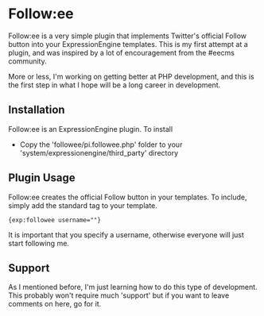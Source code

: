 Follow:ee
========

Follow:ee is a very simple plugin that implements Twitter's official Follow button into your ExpressionEngine templates. This is my first attempt at a plugin, and was inspired by a lot of encouragement from the #eecms community.

More or less, I'm working on getting better at PHP development, and this is the first step in what I hope will be a long career in development.

Installation
------------

Follow:ee is an ExpressionEngine plugin. To install

- Copy the 'followee/pi.followee.php' folder to your 'system/expressionengine/third_party' directory

Plugin Usage
------------

Follow:ee creates the official Follow button in your templates. To include, simply add the standard tag to your template.

	{exp:followee username=""}
	
It is important that you specify a username, otherwise everyone will just start following me.

Support
-------

As I mentioned before, I'm just learning how to do this type of development. This probably won't require much \'support\' but if you want to leave comments on here, go for it.